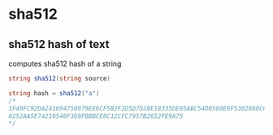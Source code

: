 # sha512

## sha512 hash of text

computes sha512 hash of a string

```csharp
string sha512(string source)
```

```csharp
string hash = sha512("a")
/*
1F40FC92DA241694750979EE6CF582F2D5D7D28E18335DE05ABC54D0560E0F5302860C652BF08D56
0252AA5E74210546F369FBBBCE8C12CFC7957B2652FE9A75
*/
```
